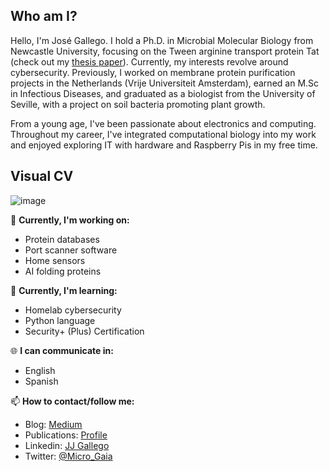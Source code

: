 
## Who am I?

Hello, I'm José Gallego. I hold a Ph.D. in Microbial Molecular Biology from Newcastle University, focusing on the Tween arginine transport protein Tat (check out my [thesis paper](https://doi.org/10.1099/mic.0.001431)). Currently, my interests revolve around cybersecurity. Previously, I worked on membrane protein purification projects in the Netherlands (Vrije Universiteit Amsterdam), earned an M.Sc in Infectious Diseases, and graduated as a biologist from the University of Seville, with a project on soil bacteria promoting plant growth.

From a young age, I've been passionate about electronics and computing. Throughout my career, I've integrated computational biology into my work and enjoyed exploring IT with hardware and Raspberry Pis in my free time.


## Visual CV
![image](https://github.com/Ravenneo/Ravenneo/assets/41577767/3e206ccc-b81d-4ead-9430-9d0771e4d101)




🔭 **Currently, I'm working on:**

- Protein databases
- Port scanner software
- Home sensors
- AI folding proteins

🌱 **Currently, I'm learning:**

- Homelab cybersecurity
- Python language
- Security+ (Plus) Certification

🌐 **I can communicate in:**

- English
- Spanish

📫 **How to contact/follow me:**

- Blog: [Medium](https://medium.com/@josejesusgallegoparrilla)
- Publications: [Profile](https://scholar.google.com/citations?hl=en&user=uvyLkwMAAAAJ)
- Linkedin: [JJ Gallego](www.linkedin.com/in/jose-gallego-ph-d-226299168)
- Twitter: [@Micro_Gaia](https://twitter.com/Micro_Gaia)
